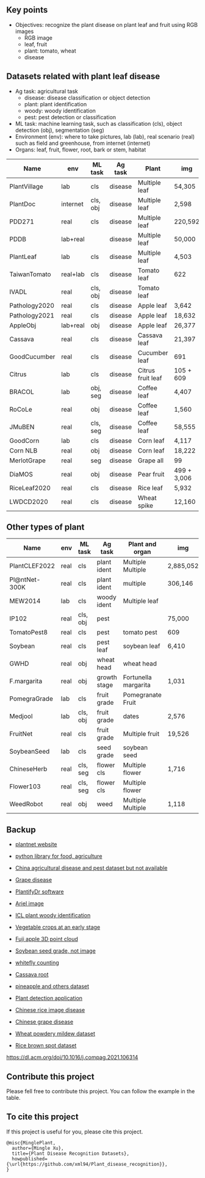 ## Key points
* Objectives: recognize the plant disease on plant leaf and fruit using RGB images
  * RGB image
  * leaf, fruit
  * plant: tomato, wheat
  * disease

## Datasets related with plant leaf disease
* Ag task: agricultural task
  * disease: disease classification or object detection
  * plant: plant identification
  * woody: woody identification
  * pest: pest detection or classification
* ML task: machine learning task, such as classification (cls), object detection (obj), segmentation (seg)
* Environment (env): where to take pictures, lab (lab), real scenario (real) such as field and greenhouse, from internet (internet) 
* Organs: leaf, fruit, flower, root, bark or stem, habitat

| Name          | env      | ML task   | Ag task | Plant             | img         | class | Paper                                                                                   | Dataset                                                                                          |
|---------------|----------|-----------|---------|-------------------|-------------|-------|-----------------------------------------------------------------------------------------|--------------------------------------------------------------------------------------------------|
| PlantVillage  | lab      | cls       | disease | Multiple leaf     | 54,305      | 38    | [Paper](https://arxiv.org/abs/1511.08060)                                               | [Dataset](https://github.com/spMohanty/PlantVillage-Dataset/tree/master/raw/color)               |
| PlantDoc      | internet | cls, obj  | disease | Multiple leaf     | 2,598       | 17    | [Paper](https://dl.acm.org/doi/pdf/10.1145/3371158.3371196)                             | [Dataset](https://github.com/pratikkayal/PlantDoc-Dataset)                                       |
| PDD271        | real     | cls       | disease | Multiple leaf     | 220,592     | 271   | [Paper](https://ieeexplore.ieee.org/stamp/stamp.jsp?arnumber=9325065&tag=1)             | [Sample](https://github.com/liuxindazz/PDD271)                                                   |
| PDDB          | lab+real |           | disease | Multiple leaf     | 50,000      | 171   | [Paper](https://www.sciencedirect.com/science/article/pii/S1537511018307797)            | [Dataset](https://www.digipathos-rep.cnptia.embrapa.br/jspui/)                                   |
| PlantLeaf     | lab      | cls       | disease | Multiple leaf     | 4,503       | 22    |                                                                                         | [Dataset](https://data.mendeley.com/datasets/hb74ynkjcn/5)                                       |
| TaiwanTomato  | real+lab | cls       | disease | Tomato leaf       | 622         | 5     |                                                                                         | [Dataset](https://data.mendeley.com/datasets/ngdgg79rzb/1)                                       |
| IVADL         | real     | cls, obj  | disease | Tomato leaf       |             |       |                                                                                         | [Dataset](https://github.com/IVADL/tomato-disease-detector)                                      |
| Pathology2020 | real     | cls       | disease | Apple leaf        | 3,642       | 3     | [Paper](https://bsapubs.onlinelibrary.wiley.com/doi/pdfdirect/10.1002/aps3.11390)       | [Dataset](https://www.kaggle.com/competitions/plant-pathology-2020-fgvc7/data)                   |
| Pathology2021 | real     | cls       | disease | Apple leaf        | 18,632      |       |                                                                                         | [Dataset](https://www.kaggle.com/competitions/plant-pathology-2021-fgvc8/leaderboard?tab=public) |
| AppleObj      | lab+real | obj       | disease | Apple leaf        | 26,377      | 5     | [Paper](https://cdmd.cnki.com.cn/Article/CDMD-10712-1019901670.htm)                     | [Dataset](https://aistudio.baidu.com/aistudio/datasetdetail/11591)                               |
| Cassava       | real     | cls       | disease | Cassava leaf      | 21,397      | 5     | [Paper](https://www.frontiersin.org/articles/10.3389/fpls.2017.01852/full)              | [Dataset](https://www.kaggle.com/competitions/cassava-leaf-disease-classification/data)          |
| GoodCucumber  | real     | cls       | disease | Cucumber leaf     | 691         | 2     |                                                                                         | [Dataset](https://www.kaggle.com/datasets/kareem3egm/cucumber-plant-diseases-dataset)            |
| Citrus        | lab      | cls       | disease | Citrus fruit leaf | 105 + 609   | 5 + 5 | [Paper](https://www.sciencedirect.com/science/article/pii/S2352340919306948?via%3Dihub) | [Dataset](https://data.mendeley.com/datasets/3f83gxmv57/2)                                       |
| BRACOL        | lab      | obj, seg  | disease | Coffee leaf       | 4,407       | 4     | [Paper](https://arxiv.org/abs/1907.11561)                                               | [Dataset](https://data.mendeley.com/datasets/yy2k5y8mxg/1)                                       |
| RoCoLe        | real     | obj       | disease | Coffee leaf       | 1,560       | 2     | [Paper](https://www.sciencedirect.com/science/article/pii/S2352340919307693?via%3Dihub) | [Dataset](https://data.mendeley.com/datasets/c5yvn32dzg/2)                                       |
| JMuBEN        | real     | cls, seg  | disease | Coffee leaf       | 58,555      | 5     | [Paper](https://www.sciencedirect.com/science/article/pii/S2352340921004261?via%3Dihub) | [Dataset](https://www.sciencedirect.com/science/article/pii/S2352340921004261?via%3Dihub)        |
| GoodCorn      | lab      | cls       | disease | Corn leaf         | 4,117       | 2     |                                                                                         | [Dataset](https://www.kaggle.com/datasets/rabbityashow/corn-leaf-diseasesnlb)                    |
| Corn NLB      | real     | obj       | disease | Corn leaf         | 18,222      | 2     |                                                                                         | [Dataset](https://osf.io/p67rz/)                                                                 |
| MerlotGrape   | real     | seg       | disease | Grape all         | 99          | 7     | [Paper](https://www.sciencedirect.com/science/article/pii/S2352340921005345?via%3Dihub) | [Dataset](https://www.sciencedirect.com/science/article/pii/S2352340921005345?via%3Dihub)        |
| DiaMOS        | real     | obj       | disease | Pear fruit        | 499 + 3,006 | 4     | [Paper](https://doi.org/10.5281/zenodo.5557313)                                         | [Dataset](https://doi.org/10.5281/zenodo.5557313)                                                |
| RiceLeaf2020  | real     | cls       | disease | Rice leaf         | 5,932       | 4     | [Paper](https://www.sciencedirect.com/science/article/pii/S0168169919326997)            | [Dataset](https://data.mendeley.com/datasets/fwcj7stb8r/1)                                       |
| LWDCD2020     | real     | cls       | disease | Wheat spike       | 12,160      | 10    | [Paper](https://www.sciencedirect.com/science/article/pii/S2352914821001313)            | [Dataset](https://github.com/lakshaygoyal425/Wheat-Disease-Detection)                            |

## Other types of plant
| Name          | env      | ML task  | Ag task      | Plant and organ      | img         | class  | Paper                                                                                           | Dataset                                                                                          |
|---------------|----------|----------|--------------|----------------------|-------------|--------|-------------------------------------------------------------------------------------------------|--------------------------------------------------------------------------------------------------|
| PlantCLEF2022 | real     | cls      | plant ident  | Multiple Multiple    | 2,885,052   | 80,000 | [Paper](https://www.aicrowd.com/challenges/lifeclef-2022-plant#citations)                       | [Dataset](https://www.imageclef.org/PlantCLEF2022)                                               | 
| Pl@ntNet-300K | real     | cls      | plant ident  | multiple             | 306,146     | 1,081  | [Paper](https://openreview.net/pdf?id=eLYinD0TtIt)                                              | [Dataset](https://zenodo.org/record/4726653#.YqSaOnZBwuV)                                        |
| MEW2014       | lab      | cls      | woody ident  | Multiple leaf        |             | 151    | [Paper](https://www.sciencedirect.com/science/article/pii/S1537511013000731)                    | [Dataset](http://zoi.utia.cas.cz/node/662)                                                       | 
| IP102         | real     | cls, obj | pest         |                      | 75,000      | 102    | [Paper](https://ieeexplore.ieee.org/document/8954351)                                           | [Dataset](https://github.com/xpwu95/IP102)                                                       |
| TomatoPest8   | real     | cls      | pest         | tomato pest          | 609         | 8      |                                                                                                 | [Dataset](https://data.mendeley.com/datasets/s62zm6djd2/1)                                       |
| Soybean       | real     | cls      | pest leaf    | soybean leaf         | 6,410       | 3      | [Paper](https://www.sciencedirect.com/science/article/pii/S2352340921010313?via%3Dihub)         | [Dataset](https://data.mendeley.com/datasets/bycbh73438/1)                                       |
| GWHD          | real     | obj      | wheat head   | wheat head           |             |        | [Paper](https://arxiv.org/abs/2005.02162)                                                       | [Dataet](https://www.kaggle.com/competitions/global-wheat-detection/data)                        |
| F.margarita   | real     | obj      | growth stage | Fortunella margarita | 1,031       | 3      | [Paper](https://www.sciencedirect.com/science/article/pii/S2352340921005771?via%3Dihub)         | [Dataset](https://data.mendeley.com/datasets/wnv4bszczz/1)                                       |
| PomegraGrade  | lab      | cls      | fruit grade  | Pomegranate Fruit    |             | 3      | [paper](https://doi.org/10.1016/j.dib.2021.107249)                                              | [Dataset](https://www.kaggle.com/datasets/kumararun37/pomegranate-fruit-dataset)                 |
| Medjool       | lab      | cls, obj | fruit grade  | dates                | 2,576       | 3      | [Paper](https://www.sciencedirect.com/science/article/pii/S2352340921004005?via%3Dihub)         | [Dataset](http://dx.doi.org/10.17632/872xk9npmz.1)                                               |
| FruitNet      | real     | cls      | fruit grade  | Multiple fruit       | 19,526      | 3      | [Paper](https://www.sciencedirect.com/science/article/pii/S2352340921009616?via%3Dihub)         | [Dataset](https://data.mendeley.com/datasets/b6fftwbr2v/1)                                       |
| SoybeanSeed   | lab      | cls      | seed grade   | soybean seed         |             |        | [Paper](https://www.sciencedirect.com/science/article/pii/S2352340919300010?via%3Dihub)         |                                                                                                  |
| ChineseHerb   | real     | cls, seg | flower cls   | Multiple flower      | 1,716       | 12     | [Paper](https://www.sciencedirect.com/science/article/pii/S2352340921009306?via%3Dihub#fig0001) | [Dataset](https://doi.org/10.17632/r3z6vp396m.1)                                                 |
| Flower103     | real     | cls, seg | flower cls   | Multiple flower      |             | 103    | [Paper](https://ieeexplore.ieee.org/document/4756141)                                           |                                                                                                  |
| WeedRobot     | real     | obj      | weed         | Multiple Multiple    | 1,118       |        | [Paper](https://www.sciencedirect.com/science/article/pii/S2352340920307277?via%3Dihub )        | [Dataset](https://data.mendeley.com/datasets/nj4vtk4tt6/1)                                       |

 
## Backup
* [plantnet website](https://plantnet.org/en/)
* [python library for food, agriculture](https://github.com/Project-AgML/AgML)
* [China agricultural disease and pest dataset but not available](http://www.icgroupcas.cn/website_bchtk/tuku_jiangdou.html)
* [Grape disease](https://link.springer.com/chapter/10.1007/978-3-031-06430-2_32)
* [PlantifyDr software](https://www.kaggle.com/datasets/lavaman151/plantifydr-dataset)
* [Ariel image](https://arxiv.org/pdf/2004.09754.pdf)
* [ICL plant woody identification](https://ieeexplore.ieee.org/document/6257486)
* [Vegetable crops at an early stage](https://www.sciencedirect.com/science/article/pii/S2352340922002463?via%3Dihub)
* [Fuji apple 3D point cloud](https://doi.org/10.1016/j.dib.2021.107629)
* [Soybean seed grade, not image](https://www.sciencedirect.com/science/article/pii/S2352340919300010?via%3Dihub)
* [whitefly counting](https://doi.org/10.1016/j.dib.2022.107911)
* [Cassava root](https://doi.org/10.1016/j.dib.2020.106170)
* [pineapple and others dataset](https://github.com/rodrigobressan/digipathos)
* [Plant detection application](https://github.com/PuneethReddyHC/leaf-diseases-predition)

* [Chinese rice image disease](https://www.scidb.cn/en/detail?dataSetId=633694461276192770)
* [Chinese grape disease](https://www.scidb.cn/en/detail?dataSetId=76b39c9c435d4035b5076412c2ddcb61)
* [Wheat powdery mildew dataset](https://www.scidb.cn/en/detail?dataSetId=557575344966598656)
* [Rice brown spot dataset](https://www.scidb.cn/en/detail?dataSetId=557575339971182592)

https://dl.acm.org/doi/10.1016/j.compag.2021.106314


## Contribute this project
Please fell free to contribute this project.
You can follow the example in the table.

## To cite this project
If this project is useful for you, please cite this project.
```
@misc{MinglePlant,
  author={Mingle Xu},
  title={Plant Disease Recognition Datasets},
  howpublished={\url{https://github.com/xml94/Plant_disease_recognition}},
}
```
